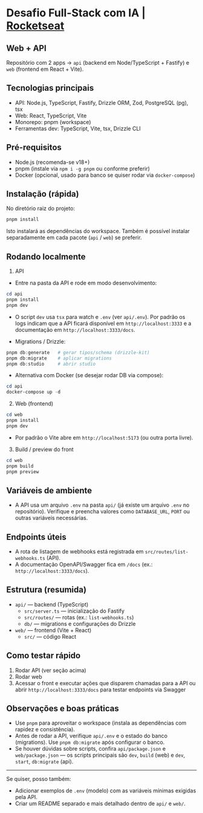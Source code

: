 # Desafio Full-Stack com IA | [Rocketseat](https://app.rocketseat.com.br/)

## Web + API

Repositório com 2 apps -> `api` (backend em Node/TypeScript + Fastify) e `web` (frontend em React + Vite).

## Tecnologias principais

- API: Node.js, TypeScript, Fastify, Drizzle ORM, Zod, PostgreSQL (pg), tsx
- Web: React, TypeScript, Vite
- Monorepo: pnpm (workspace)
- Ferramentas dev: TypeScript, Vite, tsx, Drizzle CLI

## Pré-requisitos

- Node.js (recomenda-se v18+)
- pnpm (instale via `npm i -g pnpm` ou conforme preferir)
- Docker (opcional, usado para banco se quiser rodar via `docker-compose`)

## Instalação (rápida)

No diretório raiz do projeto:

```powershell
pnpm install
```

Isto instalará as dependências do workspace. Também é possível instalar separadamente em cada pacote (`api` / `web`) se preferir.

## Rodando localmente

1) API

- Entre na pasta da API e rode em modo desenvolvimento:

```powershell
cd api
pnpm install
pnpm dev
```

- O script `dev` usa `tsx` para watch e `.env` (ver `api/.env`). Por padrão os logs indicam que a API ficará disponível em `http://localhost:3333` e a documentação em `http://localhost:3333/docs`.

- Migrations / Drizzle:

```powershell
pnpm db:generate   # gerar tipos/schema (drizzle-kit)
pnpm db:migrate    # aplicar migrations
pnpm db:studio     # abrir studio
```

- Alternativa com Docker (se desejar rodar DB via compose):

```powershell
cd api
docker-compose up -d
```

2) Web (frontend)

```powershell
cd web
pnpm install
pnpm dev
```

- Por padrão o Vite abre em `http://localhost:5173` (ou outra porta livre).

3) Build / preview do front

```powershell
cd web
pnpm build
pnpm preview
```

## Variáveis de ambiente

- A API usa um arquivo `.env` na pasta `api/` (já existe um arquivo `.env` no repositório). Verifique e preencha valores como `DATABASE_URL`, `PORT` ou outras variáveis necessárias.

## Endpoints úteis

- A rota de listagem de webhooks está registrada em `src/routes/list-webhooks.ts` (API).
- A documentação OpenAPI/Swagger fica em `/docs` (ex.: `http://localhost:3333/docs`).

## Estrutura (resumida)

- `api/` — backend (TypeScript)
  - `src/server.ts` — inicialização do Fastify
  - `src/routes/` — rotas (ex.: `list-webhooks.ts`)
  - `db/` — migrations e configurações do Drizzle
- `web/` — frontend (Vite + React)
  - `src/` — código React

## Como testar rápido

1. Rodar API (ver seção acima)
2. Rodar web
3. Acessar o front e executar ações que disparem chamadas para a API ou abrir `http://localhost:3333/docs` para testar endpoints via Swagger

## Observações e boas práticas

- Use `pnpm` para aproveitar o workspace (instala as dependências com rapidez e consistência).
- Antes de rodar a API, verifique `api/.env` e o estado do banco (migrations). Use `pnpm db:migrate` após configurar o banco.
- Se houver dúvidas sobre scripts, confira `api/package.json` e `web/package.json` — os scripts principais são `dev`, `build` (web) e `dev`, `start`, `db:migrate` (api).

---

Se quiser, posso também:

- Adicionar exemplos de `.env` (modelo) com as variáveis mínimas exigidas pela API.
- Criar um README separado e mais detalhado dentro de `api/` e `web/`.